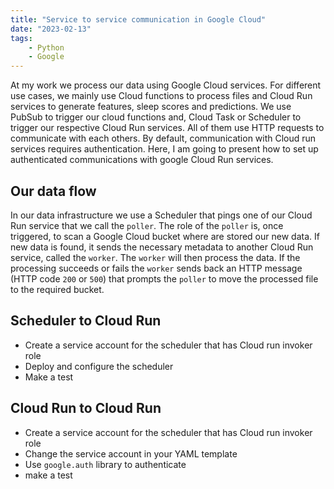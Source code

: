 ```yaml
---
title: "Service to service communication in Google Cloud"
date: "2023-02-13"
tags:
    - Python
    - Google
---
```



At my work we process our data using Google Cloud services. For different use cases, we mainly use Cloud functions to process files and Cloud Run services to generate features, sleep scores and predictions. We use PubSub to trigger our cloud functions and, Cloud Task or Scheduler to trigger our respective Cloud Run services. All of them use HTTP requests to communicate with each others. By default, communication with Cloud run services requires authentication. Here, I am going to present how to set up authenticated communications with google Cloud Run services.


## Our data flow

In our data infrastructure we use a Scheduler that pings one of our Cloud Run service that we call the `poller`. The role of the `poller` is, once triggered, to scan a Google Cloud bucket where are stored our new data. If new data is found, it sends the necessary metadata to another Cloud Run service, called the `worker`. The `worker` will then process the data. If the processing succeeds or fails the `worker` sends back an HTTP message (HTTP code `200` or `500`) that prompts the `poller` to move the processed file to the required bucket.

## Scheduler to Cloud Run

- Create a service account for the scheduler that has Cloud run invoker role
- Deploy and configure the scheduler
- Make a test

## Cloud Run to Cloud Run

- Create a service account for the scheduler that has Cloud run invoker role
- Change the service account in your YAML template
- Use `google.auth` library to authenticate
- make a test
